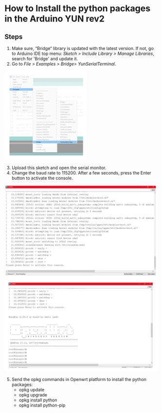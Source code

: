 # How to Install the python packages in the Arduino YUN rev2

## Steps

1. Make sure, “Bridge“ library is updated with the latest version. If not, go to Arduino IDE top menu: *Sketch > Include Library > Manage Libraries*, search for 'Bridge' and update it.
2. Go to *File > Examples > Bridge> YunSerialTerminal*.

![Example location](/assets/img/hardware/boards/yun-py1.png)

3. Upload this sketch and open the serial monitor.
4. Change the baud rate to 115200. After a few seconds, press the Enter button to activate the console. 

![Example location](/assets/img/hardware/boards/yun-py2.png)
![Example location](/assets/img/hardware/boards/yun-py3.png)

5. Send the opkg commands in Openwrt platform to install the python packages:
   * opkg update
   * opkg upgrade
   * opkg install python                    
   * opkg install python-pip          

